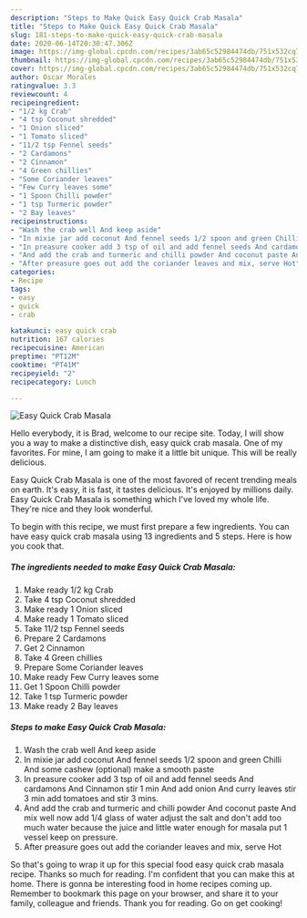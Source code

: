 ```yaml
---
description: "Steps to Make Quick Easy Quick Crab Masala"
title: "Steps to Make Quick Easy Quick Crab Masala"
slug: 181-steps-to-make-quick-easy-quick-crab-masala
date: 2020-06-14T20:30:47.306Z
image: https://img-global.cpcdn.com/recipes/3ab65c52984474db/751x532cq70/easy-quick-crab-masala-recipe-main-photo.jpg
thumbnail: https://img-global.cpcdn.com/recipes/3ab65c52984474db/751x532cq70/easy-quick-crab-masala-recipe-main-photo.jpg
cover: https://img-global.cpcdn.com/recipes/3ab65c52984474db/751x532cq70/easy-quick-crab-masala-recipe-main-photo.jpg
author: Oscar Morales
ratingvalue: 3.3
reviewcount: 4
recipeingredient:
- "1/2 kg Crab"
- "4 tsp Coconut shredded"
- "1 Onion sliced"
- "1 Tomato sliced"
- "11/2 tsp Fennel seeds"
- "2 Cardamons"
- "2 Cinnamon"
- "4 Green chillies"
- "Some Coriander leaves"
- "Few Curry leaves some"
- "1 Spoon Chilli powder"
- "1 tsp Turmeric powder"
- "2 Bay leaves"
recipeinstructions:
- "Wash the crab well And keep aside"
- "In mixie jar add coconut And fennel seeds 1/2 spoon and green Chilli And some cashew (optional) make a smooth paste"
- "In preasure cooker add 3 tsp of oil and add fennel seeds And cardamons And Cinnamon stir 1 min And add onion And curry leaves stir 3 min add tomatoes and stir 3 mins."
- "And add the crab and turmeric and chilli powder And coconut paste And mix well now add 1/4 glass of water adjust the salt and don&#39;t add too much water because the juice and little water enough for masala put 1 vessel keep on pressure."
- "After preasure goes out add the coriander leaves and mix, serve Hot"
categories:
- Recipe
tags:
- easy
- quick
- crab

katakunci: easy quick crab 
nutrition: 167 calories
recipecuisine: American
preptime: "PT12M"
cooktime: "PT41M"
recipeyield: "2"
recipecategory: Lunch

---
```



![Easy Quick Crab Masala](https://img-global.cpcdn.com/recipes/3ab65c52984474db/751x532cq70/easy-quick-crab-masala-recipe-main-photo.jpg)

Hello everybody, it is Brad, welcome to our recipe site. Today, I will show you a way to make a distinctive dish, easy quick crab masala. One of my favorites. For mine, I am going to make it a little bit unique. This will be really delicious.



Easy Quick Crab Masala is one of the most favored of recent trending meals on earth. It's easy, it is fast, it tastes delicious. It's enjoyed by millions daily. Easy Quick Crab Masala is something which I've loved my whole life. They're nice and they look wonderful.


To begin with this recipe, we must first prepare a few ingredients. You can have easy quick crab masala using 13 ingredients and 5 steps. Here is how you cook that.

<!--inarticleads1-->

##### The ingredients needed to make Easy Quick Crab Masala:

1. Make ready 1/2 kg Crab
1. Take 4 tsp Coconut shredded
1. Make ready 1 Onion sliced
1. Make ready 1 Tomato sliced
1. Take 11/2 tsp Fennel seeds
1. Prepare 2 Cardamons
1. Get 2 Cinnamon
1. Take 4 Green chillies
1. Prepare Some Coriander leaves
1. Make ready Few Curry leaves some
1. Get 1 Spoon Chilli powder
1. Take 1 tsp Turmeric powder
1. Make ready 2 Bay leaves




<!--inarticleads2-->

##### Steps to make Easy Quick Crab Masala:

1. Wash the crab well And keep aside
1. In mixie jar add coconut And fennel seeds 1/2 spoon and green Chilli And some cashew (optional) make a smooth paste
1. In preasure cooker add 3 tsp of oil and add fennel seeds And cardamons And Cinnamon stir 1 min And add onion And curry leaves stir 3 min add tomatoes and stir 3 mins.
1. And add the crab and turmeric and chilli powder And coconut paste And mix well now add 1/4 glass of water adjust the salt and don&#39;t add too much water because the juice and little water enough for masala put 1 vessel keep on pressure.
1. After preasure goes out add the coriander leaves and mix, serve Hot




So that's going to wrap it up for this special food easy quick crab masala recipe. Thanks so much for reading. I'm confident that you can make this at home. There is gonna be interesting food in home recipes coming up. Remember to bookmark this page on your browser, and share it to your family, colleague and friends. Thank you for reading. Go on get cooking!
